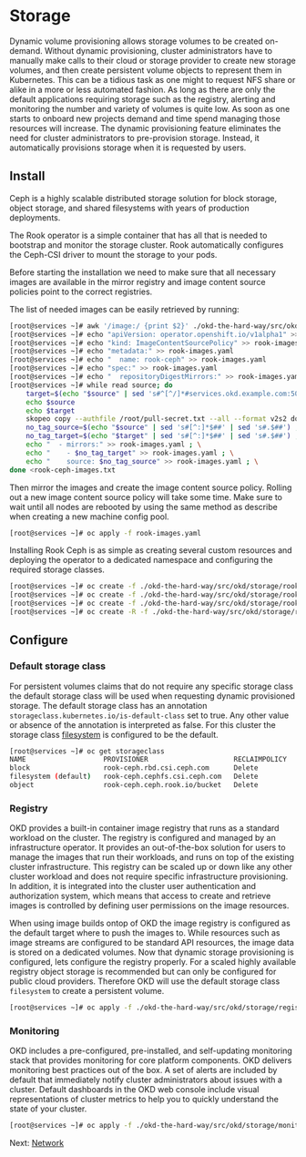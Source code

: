 # Storage

Dynamic volume provisioning allows storage volumes to be created on-demand.
Without dynamic provisioning, cluster administrators have to manually make calls
to their cloud or storage provider to create new storage volumes, and then
create persistent volume objects to represent them in Kubernetes. This can be a
tidious task as one might to request NFS share or alike in a more or less
automated fashion. As long as there are only the default applications requiring
storage such as the registry, alerting and monitoring the number and variety of
volumes is quite low. As soon as one starts to onboard new projects demand and
time spend managing those resources will increase. The dynamic provisioning
feature eliminates the need for cluster administrators to pre-provision storage.
Instead, it automatically provisions storage when it is requested by users.

## Install

Ceph is a highly scalable distributed storage solution for block storage, object
storage, and shared filesystems with years of production deployments.

The Rook operator is a simple container that has all that is needed to bootstrap
and monitor the storage cluster. Rook automatically configures the Ceph-CSI
driver to mount the storage to your pods.

Before starting the installation we need to make sure that all necessary images
are available in the mirror registry and image content source policies point to
the correct registries.

The list of needed images can be easily retrieved by running:

```bash
[root@services ~]# awk '/image:/ {print $2}' ./okd-the-hard-way/src/okd/storage/rook-ceph/operator.yaml ./okd-the-hard-way/src/okd/storage/rook-ceph/cluster.yaml | tee -a rook-ceph-images.txt && awk '/quay.io/ || /k8s.gcr.io/ {print $3}' ./okd-the-hard-way/src/okd/storage/rook-ceph/operator.yaml | tr -d '"' | tee -a rook-ceph-images.txt
[root@services ~]# echo "apiVersion: operator.openshift.io/v1alpha1" >> rook-images.yaml
[root@services ~]# echo "kind: ImageContentSourcePolicy" >> rook-images.yaml
[root@services ~]# echo "metadata:" >> rook-images.yaml
[root@services ~]# echo "  name: rook-ceph" >> rook-images.yaml
[root@services ~]# echo "spec:" >> rook-images.yaml
[root@services ~]# echo "  repositoryDigestMirrors:" >> rook-images.yaml
[root@services ~]# while read source; do
    target=$(echo "$source" | sed 's#^[^/]*#services.okd.example.com:5000#g'); \
    echo $source
    echo $target
    skopeo copy --authfile /root/pull-secret.txt --all --format v2s2 docker://$source docker://$target ; \
    no_tag_source=$(echo "$source" | sed 's#[^:]*$##' | sed 's#.$##') ; \
    no_tag_target=$(echo "$target" | sed 's#[^:]*$##' | sed 's#.$##') ; \
    echo "  - mirrors:" >> rook-images.yaml ; \
    echo "    - $no_tag_target" >> rook-images.yaml ; \
    echo "    source: $no_tag_source" >> rook-images.yaml ; \
done <rook-ceph-images.txt
```

Then mirror the images and create the image content source policy. Rolling out a
new image content source policy will take some time. Make sure to wait until all
nodes are rebooted by using the same method as describe when creating a new
machine config pool.

```bash
[root@services ~]# oc apply -f rook-images.yaml
```

Installing Rook Ceph is as simple as creating several custom resources and
deploying the operator to a dedicated namespace and configuring the required
storage classes.

```bash
[root@services ~]# oc create -f ./okd-the-hard-way/src/okd/storage/rook-ceph/crds.yaml -f okd-the-hard-way/src/okd/storage/rook-ceph/common.yaml
[root@services ~]# oc create -f ./okd-the-hard-way/src/okd/storage/rook-ceph/operator.yaml
[root@services ~]# oc create -f ./okd-the-hard-way/src/okd/storage/rook-ceph/cluster.yaml
[root@services ~]# oc create -R -f ./okd-the-hard-way/src/okd/storage/rook-ceph/storageclasses/
```

## Configure

### Default storage class

For persistent volumes claims that do not require any specific storage class the
default storage class will be used when requesting dynamic provisioned storage.
The default storage class has an annotation
`storageclass.kubernetes.io/is-default-class` set to true. Any other value or
absence of the annotation is interpreted as false. For this cluster the storage
class [filesystem](/src/okd/storage/rook-ceph/storageclasses/filesystem.yaml) is
configured to be the default.

```bash
[root@services ~]# oc get storageclass
NAME                   PROVISIONER                     RECLAIMPOLICY   VOLUMEBINDINGMODE   ALLOWVOLUMEEXPANSION   AGE
block                  rook-ceph.rbd.csi.ceph.com      Delete          Immediate           true                   83m
filesystem (default)   rook-ceph.cephfs.csi.ceph.com   Delete          Immediate           true                   84m
object                 rook-ceph.ceph.rook.io/bucket   Delete          Immediate           false                  83m
```

### Registry

OKD provides a built-in container image registry that runs as a standard
workload on the cluster. The registry is configured and managed by an
infrastructure operator. It provides an out-of-the-box solution for users to
manage the images that run their workloads, and runs on top of the existing
cluster infrastructure. This registry can be scaled up or down like any other
cluster workload and does not require specific infrastructure provisioning. In
addition, it is integrated into the cluster user authentication and
authorization system, which means that access to create and retrieve images is
controlled by defining user permissions on the image resources.

When using image builds ontop of OKD the image registry is configured as the
default target where to push the images to. While resources such as image
streams are configured to be standard API resources, the image data is stored on
a dedicated volumes. Now that dynamic storage provisioning is configured, lets
configure the registry properly. For a scaled highly available registry object
storage is recommended but can only be configured for public cloud providers.
Therefore OKD will use the default storage class `filesystem` to create a
persistent volume.

```bash
[root@services ~]# oc apply -f ./okd-the-hard-way/src/okd/storage/registry/configuration.yaml
```

### Monitoring

OKD includes a pre-configured, pre-installed, and self-updating monitoring stack
that provides monitoring for core platform components. OKD delivers monitoring
best practices out of the box. A set of alerts are included by default that
immediately notify cluster administrators about issues with a cluster. Default
dashboards in the OKD web console include visual representations of cluster
metrics to help you to quickly understand the state of your cluster.

```bash
[root@services ~]# oc apply -f ./okd-the-hard-way/src/okd/storage/monitoring/cluster-configuration.yaml
```

Next: [Network](15-network.md)
